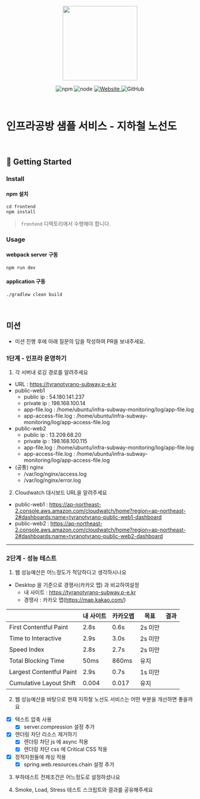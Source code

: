<p align="center">
    <img width="200px;" src="https://raw.githubusercontent.com/woowacourse/atdd-subway-admin-frontend/master/images/main_logo.png"/>
</p>
<p align="center">
  <img alt="npm" src="https://img.shields.io/badge/npm-%3E%3D%205.5.0-blue">
  <img alt="node" src="https://img.shields.io/badge/node-%3E%3D%209.3.0-blue">
  <a href="https://edu.nextstep.camp/c/R89PYi5H" alt="nextstep atdd">
    <img alt="Website" src="https://img.shields.io/website?url=https%3A%2F%2Fedu.nextstep.camp%2Fc%2FR89PYi5H">
  </a>
  <img alt="GitHub" src="https://img.shields.io/github/license/next-step/atdd-subway-service">
</p>

<br>

# 인프라공방 샘플 서비스 - 지하철 노선도

<br>

## 🚀 Getting Started

### Install
#### npm 설치
```
cd frontend
npm install
```
> `frontend` 디렉토리에서 수행해야 합니다.

### Usage
#### webpack server 구동
```
npm run dev
```
#### application 구동
```
./gradlew clean build
```
<br>

## 미션

* 미션 진행 후에 아래 질문의 답을 작성하여 PR을 보내주세요.

### 1단계 - 인프라 운영하기
1. 각 서버내 로깅 경로를 알려주세요
- URL : https://tyranotyrano-subway.p-e.kr
- public-web1
    - public ip : 54.180.141.237
    - private ip : 198.168.100.14
    - app-file.log : /home/ubuntu/infra-subway-monitoring/log/app-file.log
    - app-access-file.log : /home/ubuntu/infra-subway-monitoring/log/app-access-file.log
- public-web2
    - public ip : 13.209.68.20
    - private ip : 198.168.100.115
    - app-file.log : /home/ubuntu/infra-subway-monitoring/log/app-file.log
    - app-access-file.log : /home/ubuntu/infra-subway-monitoring/log/app-access-file.log
- (공통) nginx
    - /var/log/nginx/access.log
    - /var/log/nginx/error.log

2. Cloudwatch 대시보드 URL을 알려주세요
- public-web1 : https://ap-northeast-2.console.aws.amazon.com/cloudwatch/home?region=ap-northeast-2#dashboards:name=tyranotyrano-public-web1-dashboard
- public-web2 : https://ap-northeast-2.console.aws.amazon.com/cloudwatch/home?region=ap-northeast-2#dashboards:name=tyranotyrano-public-web2-dashboard

---

### 2단계 - 성능 테스트
1. 웹 성능예산은 어느정도가 적당하다고 생각하시나요
- Desktop 을 기준으로 경쟁사(카카오 맵) 과 비교하여설정
  - 내 사이트 : https://tyranotyrano-subway.p-e.kr
  - 경쟁사 : 카카오 맵(https://map.kakao.com/)

| |내 사이트|카카오맵|목표|결과|
|---|---|---|---|---|
|First Contentful Paint|2.8s|0.6s|2s 미만
|Time to Interactive|2.9s|3.0s|2s 미만
|Speed Index|2.8s|2.7s|2s 미만
|Total Blocking Time|50ms|860ms|유지
|Largest Contentful Paint|2.9s|0.7s| 1s 미만
|Cumulative Layout Shift|0.004|0.017|유지

2. 웹 성능예산을 바탕으로 현재 지하철 노선도 서비스는 어떤 부분을 개선하면 좋을까요
- [X] 텍스트 압축 사용
  - [X] server.compression 설정 추가
- [X] 렌더링 차단 리소스 제거하기
  - [X] 렌더링 차단 js 에 async 적용
  - [X] 렌더링 차단 css 에 Critical CSS 적용
- [X] 정적자원들에 캐싱 적용
  - [X] spring.web.resources.chain 설정 추가

3. 부하테스트 전제조건은 어느정도로 설정하셨나요

4. Smoke, Load, Stress 테스트 스크립트와 결과를 공유해주세요
